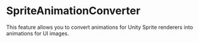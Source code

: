 # SpriteAnimationConverter
This feature allows you to convert animations for Unity Sprite renderers into animations for UI images.
